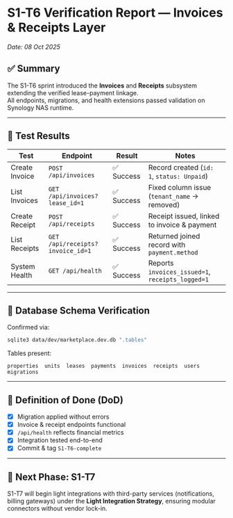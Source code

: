 # S1-T6 Verification Report — Invoices & Receipts Layer
_Date: 08 Oct 2025_

## ✅ Summary
The S1-T6 sprint introduced the **Invoices** and **Receipts** subsystem extending the verified lease-payment linkage.  
All endpoints, migrations, and health extensions passed validation on Synology NAS runtime.

---

## 🔬 Test Results

| Test | Endpoint | Result | Notes |
|------|-----------|---------|-------|
| Create Invoice | `POST /api/invoices` | ✅ Success | Record created (`id: 1`, `status: Unpaid`) |
| List Invoices | `GET /api/invoices?lease_id=1` | ✅ Success | Fixed column issue (`tenant_name` → removed) |
| Create Receipt | `POST /api/receipts` | ✅ Success | Receipt issued, linked to invoice & payment |
| List Receipts | `GET /api/receipts?invoice_id=1` | ✅ Success | Returned joined record with `payment.method` |
| System Health | `GET /api/health` | ✅ Success | Reports `invoices_issued=1`, `receipts_logged=1` |

---

## 🧱 Database Schema Verification
Confirmed via:
```bash
sqlite3 data/dev/marketplace.dev.db ".tables"
```
Tables present:
```
properties  units  leases  payments  invoices  receipts  users  migrations
```

---

## 🧩 Definition of Done (DoD)
- [x] Migration applied without errors  
- [x] Invoice & receipt endpoints functional  
- [x] `/api/health` reflects financial metrics  
- [x] Integration tested end-to-end  
- [x] Commit & tag `S1-T6-complete`

---

## 🧭 Next Phase: S1-T7
S1-T7 will begin light integrations with third-party services (notifications, billing gateways) under the **Light Integration Strategy**, ensuring modular connectors without vendor lock-in.
